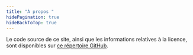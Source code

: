 ```yaml
---
title: "À propos "
hidePagination: true
hideBackToTop: true
---
```


Le code source de ce site, ainsi que les informations relatives à la licence, sont disponibles sur [ce répertoire GitHub](https://github.com/krek0/website).
